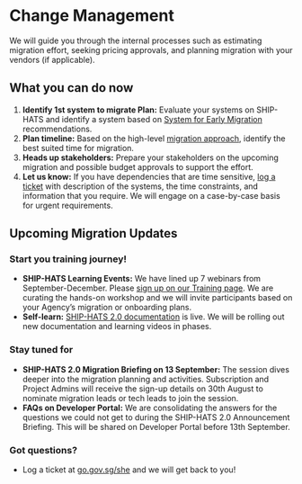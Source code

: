 # Change Management

We will guide you through the internal processes such as estimating migration effort, seeking pricing approvals, and planning migration with your vendors (if applicable).

<!--
**Topics**
- [What you can do now](#what-you-can-do-now)
- [Upcoming Migration Updates](#upcoming-migration-updates)
-->

## What you can do now

1.	**Identify 1st system to migrate Plan:** Evaluate your systems on SHIP-HATS and identify a system based on [System for Early Migration](ship-hats-migration-annex#systems-for-early-migration) recommendations.
2.	**Plan timeline:** Based on the high-level [migration approach](ship-hats-migration), identify the best suited time for migration.
3.	**Heads up stakeholders:** Prepare your stakeholders on the upcoming migration and possible budget approvals to support the effort. 
4.	**Let us know:** If you have dependencies that are time sensitive, [log a ticket](http://go.gov.sg/she) with description of the systems, the time constraints, and information that you require. We will engage on a case-by-case basis for urgent requirements. 

## Upcoming Migration Updates

### Start you training journey!

- **SHIP-HATS Learning Events:** We have lined up 7 webinars from September-December. Please [sign up on our Training page](https://docs.developer.tech.gov.sg/docs/ship-hats-getting-started/training). We are curating the hands-on workshop and we will invite participants based on your Agency’s migration or onboarding plans. 
- **Self-learn:** [SHIP-HATS 2.0 documentation](https://docs.developer.tech.gov.sg/docs/ship-hats-getting-started/) is live. We will be rolling out new documentation and learning videos in phases.

### Stay tuned for

- **SHIP-HATS 2.0 Migration Briefing on 13 September:** The session dives deeper into the migration planning and activities. Subscription and Project Admins will receive the sign-up details on 30th August to nominate migration leads or tech leads to join the session.
- **FAQs on Developer Portal:** We are consolidating the answers for the questions we could not get to during the SHIP-HATS 2.0 Announcement Briefing. This will be shared on Developer Portal before 13th September.

### Got questions? 
- Log a ticket at [go.gov.sg/she](http://go.gov.sg/she) and we will get back to you!



<!--

- **SHIP-HATS 2.0 Briefing** is slated for 19th August 10 AM – 12 PM. The session will provide an overview of the tools, update on pricing, and next steps to plan migration. Look out for the email with details next week!
- **Pilots on SHIP-HATS 2.0** will start early September. They are by invitation only as we have limited features and support during this phase.
- **New subscriptions** will be on SHIP-HATS 2.0 from November. If you have projects that must start earlier, please [log a ticket](http://go.gov.sg/she) to discuss further. The SHIP-HATS team can assess the project complexity to help plan the onboarding.
-->